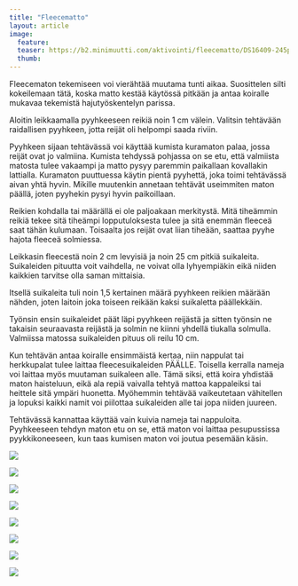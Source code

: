 ```yaml
---
title: "Fleecematto"
layout: article
image:
  feature:
  teaser: https://b2.minimuutti.com/aktivointi/fleecematto/DS16409-245px.jpg
  thumb:
---
```


Fleecematon tekemiseen voi vierähtää muutama tunti aikaa. Suosittelen silti kokeilemaan tätä, koska matto kestää käytössä pitkään ja antaa koiralle mukavaa tekemistä hajutyöskentelyn parissa.

Aloitin leikkaamalla pyyhkeeseen reikiä noin 1 cm välein. Valitsin tehtävään raidallisen pyyhkeen, jotta reijät oli helpompi saada riviin.

Pyyhkeen sijaan tehtävässä voi käyttää kumista kuramaton palaa, jossa reijät ovat jo valmiina. Kumista tehdyssä pohjassa on se etu, että valmiista matosta tulee vakaampi ja matto pysyy paremmin paikallaan kovallakin lattialla. Kuramaton puuttuessa käytin pientä pyyhettä, joka toimi tehtävässä aivan yhtä hyvin. Mikille muutenkin annetaan tehtävät useimmiten maton päällä, joten pyyhekin pysyi hyvin paikoillaan.

Reikien kohdalla tai määrällä ei ole paljoakaan merkitystä. Mitä tiheämmin reikiä tekee sitä tiheämpi lopputuloksesta tulee ja sitä enemmän fleeceä saat tähän kulumaan. Toisaalta jos reijät ovat liian tiheään, saattaa pyyhe hajota fleeceä solmiessa.

Leikkasin fleecestä noin 2 cm levyisiä ja noin 25 cm pitkiä suikaleita. Suikaleiden pituutta voit vaihdella, ne voivat olla lyhyempiäkin eikä niiden kaikkien tarvitse olla saman mittaisia.

Itsellä suikaleita tuli noin 1,5 kertainen määrä pyyhkeen reikien määrään nähden, joten laitoin joka toiseen reikään kaksi suikaletta päällekkäin.

Työnsin ensin suikaleidet päät läpi pyyhkeen reijästä ja sitten työnsin ne takaisin seuraavasta reijästä ja solmin ne kiinni yhdellä tiukalla solmulla. Valmiissa matossa suikaleiden pituus oli reilu 10 cm.

Kun tehtävän antaa koiralle ensimmäistä kertaa, niin nappulat tai herkkupalat tulee laittaa fleecesuikaleiden PÄÄLLE. Toisella kerralla nameja voi laittaa myös muutaman suikaleen alle. Tämä siksi, että koira yhdistää maton haisteluun, eikä ala repiä vaivalla tehtyä mattoa kappaleiksi tai heittele sitä ympäri huonetta. Myöhemmin tehtävää vaikeutetaan vähitellen ja lopuksi kaikki namit voi piilottaa suikaleiden alle tai jopa niiden juureen.

Tehtävässä kannattaa käyttää vain kuivia nameja tai nappuloita. Pyyhkeeseen tehdyn maton etu on se, että maton voi laittaa pesupussissa pyykkikoneeseen, kun taas kumisen maton voi joutua pesemään käsin.

![](https://b2.minimuutti.com/aktivointi/fleecematto/DS16645-800px.jpg)

![](https://b2.minimuutti.com/aktivointi/fleecematto/DS16649-800px.jpg)

![](https://b2.minimuutti.com/aktivointi/fleecematto/DS16370-800px.jpg)

![](https://b2.minimuutti.com/aktivointi/fleecematto/DS16386-800px.jpg)

![](https://b2.minimuutti.com/aktivointi/fleecematto/DS16409-800px.jpg)

![](https://b2.minimuutti.com/aktivointi/fleecematto/DS16401-800px.jpg)

![](https://b2.minimuutti.com/aktivointi/fleecematto/DS16431-800px.jpg)

![](https://b2.minimuutti.com/aktivointi/fleecematto/fleecematto_kollaasi-800px.jpg)

